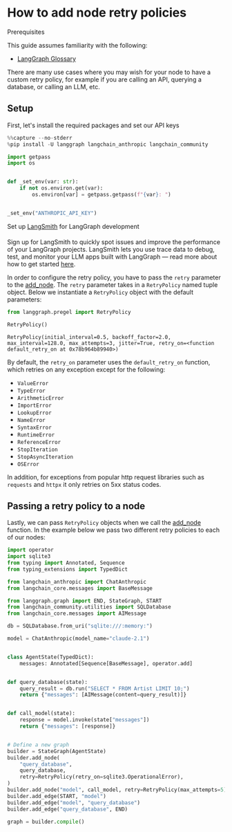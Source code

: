# How to add node retry policies


<div class="admonition tip">
    <p class="admonition-title">Prerequisites</p>
    <p>
        This guide assumes familiarity with the following:
        <ul>
            <li>
                <a href="https://langchain-ai.github.io/langgraph/concepts/low_level/">
                    LangGraph Glossary
                </a>
            </li>
        </ul>
    </p>
</div> 


There are many use cases where you may wish for your node to have a custom retry policy, for example if you are calling an API, querying a database, or calling an LLM, etc. 

## Setup

First, let's install the required packages and set our API keys


```python
%%capture --no-stderr
%pip install -U langgraph langchain_anthropic langchain_community
```


```python
import getpass
import os


def _set_env(var: str):
    if not os.environ.get(var):
        os.environ[var] = getpass.getpass(f"{var}: ")


_set_env("ANTHROPIC_API_KEY")
```

<div class="admonition tip">
    <p class="admonition-title">Set up <a href="https://smith.langchain.com">LangSmith</a> for LangGraph development</p>
    <p style="padding-top: 5px;">
        Sign up for LangSmith to quickly spot issues and improve the performance of your LangGraph projects. LangSmith lets you use trace data to debug, test, and monitor your LLM apps built with LangGraph — read more about how to get started <a href="https://docs.smith.langchain.com">here</a>. 
    </p>
</div>

In order to configure the retry policy, you have to pass the `retry` parameter to the [add_node](https://langchain-ai.github.io/langgraph/reference/graphs/#langgraph.graph.state.StateGraph.add_node). The `retry` parameter takes in a `RetryPolicy` named tuple object. Below we instantiate a `RetryPolicy` object with the default parameters:


```python
from langgraph.pregel import RetryPolicy

RetryPolicy()
```




    RetryPolicy(initial_interval=0.5, backoff_factor=2.0, max_interval=128.0, max_attempts=3, jitter=True, retry_on=<function default_retry_on at 0x78b964b89940>)



By default, the `retry_on` parameter uses the `default_retry_on` function, which retries on any exception except for the following:

*   `ValueError`
*   `TypeError`
*   `ArithmeticError`
*   `ImportError`
*   `LookupError`
*   `NameError`
*   `SyntaxError`
*   `RuntimeError`
*   `ReferenceError`
*   `StopIteration`
*   `StopAsyncIteration`
*   `OSError`

In addition, for exceptions from popular http request libraries such as `requests` and `httpx` it only retries on 5xx status codes.

## Passing a retry policy to a node

Lastly, we can pass `RetryPolicy` objects when we call the [add_node](https://langchain-ai.github.io/langgraph/reference/graphs/#langgraph.graph.state.StateGraph.add_node) function. In the example below we pass two different retry policies to each of our nodes:


```python
import operator
import sqlite3
from typing import Annotated, Sequence
from typing_extensions import TypedDict

from langchain_anthropic import ChatAnthropic
from langchain_core.messages import BaseMessage

from langgraph.graph import END, StateGraph, START
from langchain_community.utilities import SQLDatabase
from langchain_core.messages import AIMessage

db = SQLDatabase.from_uri("sqlite:///:memory:")

model = ChatAnthropic(model_name="claude-2.1")


class AgentState(TypedDict):
    messages: Annotated[Sequence[BaseMessage], operator.add]


def query_database(state):
    query_result = db.run("SELECT * FROM Artist LIMIT 10;")
    return {"messages": [AIMessage(content=query_result)]}


def call_model(state):
    response = model.invoke(state["messages"])
    return {"messages": [response]}


# Define a new graph
builder = StateGraph(AgentState)
builder.add_node(
    "query_database",
    query_database,
    retry=RetryPolicy(retry_on=sqlite3.OperationalError),
)
builder.add_node("model", call_model, retry=RetryPolicy(max_attempts=5))
builder.add_edge(START, "model")
builder.add_edge("model", "query_database")
builder.add_edge("query_database", END)

graph = builder.compile()
```
